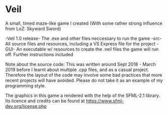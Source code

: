 # Veil
A small, timed maze-like game I created (With some rather strong influence from LoZ: Skyward Sword)

-Veil 1.0 release-  The .exe and other files neccessary to run the game
-src-               All source files and resources, including a VS Express file for the project
-GUI-               An executable w/ resources to create the .veil files the game will run off. Further instructions included

Note about the source code: This was written around Sept 2018 - March 2019 before I learnt about multiple .cpp files, and as a casual
project. Therefore the layout of the code may involve some bad practices that more recent projects will have avoided. Please do not take
it as an example of my programming style.

The graphics in this game a rendered with the help of the SFML-2.1 library. Its licence and credits can be found at https://www.sfml-dev.org/license.php
